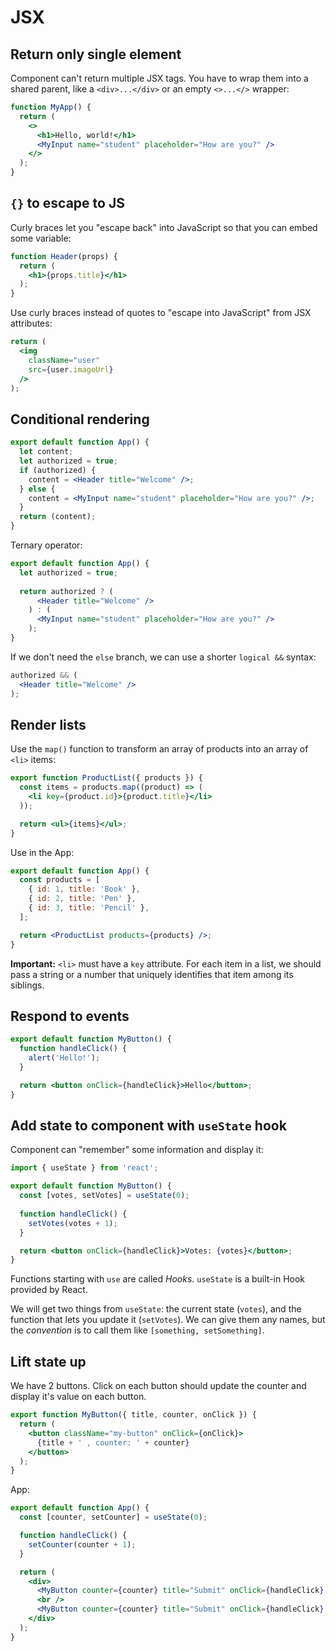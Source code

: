 # JSX

## Return only single element

Component can't return multiple JSX tags. You have to wrap them into a shared parent, like a `<div>...</div>` or an empty `<>...</>` wrapper:

```jsx
function MyApp() {
  return (
    <>
      <h1>Hello, world!</h1>
      <MyInput name="student" placeholder="How are you?" />
    </>
  );
}
```

## `{}` to escape to JS

Curly braces let you "escape back" into JavaScript so that you can embed some variable:

```jsx
function Header(props) {
  return (
    <h1>{props.title}</h1>
  );
}
```

Use curly braces instead of quotes to "escape into JavaScript" from JSX attributes:

```jsx
return (
  <img
    className="user"
    src={user.imageUrl}
  />
);
```

## Conditional rendering

```jsx
export default function App() {
  let content;
  let authorized = true;
  if (authorized) {
    content = <Header title="Welcome" />;
  } else {
    content = <MyInput name="student" placeholder="How are you?" />;
  }
  return (content);
}
```

Ternary operator:

```jsx
export default function App() {
  let authorized = true;
  
  return authorized ? (
      <Header title="Welcome" />
    ) : (
      <MyInput name="student" placeholder="How are you?" />
    );
}
```

If we don't need the `else` branch, we can use a shorter `logical &&` syntax:

```jsx
authorized && (
  <Header title="Welcome" />
);
```

## Render lists

Use the `map()` function to transform an array of products into an array of `<li>` items:

```jsx
export function ProductList({ products }) {
  const items = products.map((product) => (
    <li key={product.id}>{product.title}</li>
  ));

  return <ul>{items}</ul>;
}
```

Use in the App:

```jsx
export default function App() {
  const products = [
    { id: 1, title: 'Book' },
    { id: 2, title: 'Pen' },
    { id: 3, title: 'Pencil' },
  ];

  return <ProductList products={products} />;
}
```

**Important:** `<li>` must have a `key` attribute. 
For each item in a list, we should pass a string or a number that uniquely identifies that item among its siblings.

## Respond to events

```jsx
export default function MyButton() {
  function handleClick() {
    alert('Hello!');
  }

  return <button onClick={handleClick}>Hello</button>;
}
```

## Add state to component with `useState` hook

Component can "remember" some information and display it:

```jsx
import { useState } from 'react';

export default function MyButton() {
  const [votes, setVotes] = useState(0);
  
  function handleClick() {
    setVotes(votes + 1);
  }

  return <button onClick={handleClick}>Votes: {votes}</button>;
}
```
Functions starting with `use` are called *Hooks*. `useState` is a built-in Hook provided by React. 

We will get two things from `useState`: the current state (`votes`), and the function that lets you update it (`setVotes`). 
We can give them any names, but the *convention* is to call them like `[something, setSomething]`.

## Lift state up

We have 2 buttons. Click on each button should update the counter and display it's value on each button.

```jsx
export function MyButton({ title, counter, onClick }) {
  return (
    <button className="my-button" onClick={onClick}>
      {title + ' , counter: ' + counter}
    </button>
  );
}
```

App:

```jsx
export default function App() {
  const [counter, setCounter] = useState(0);

  function handleClick() {
    setCounter(counter + 1);
  }

  return (
    <div>
      <MyButton counter={counter} title="Submit" onClick={handleClick} />
      <br />
      <MyButton counter={counter} title="Submit" onClick={handleClick} />
    </div>
  );
}
```
